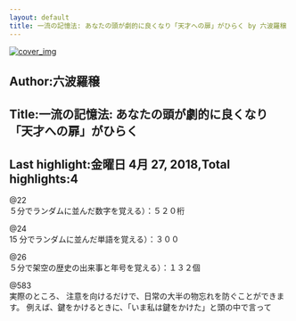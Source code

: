 ```yaml
---
layout: default
title: 一流の記憶法: あなたの頭が劇的に良くなり「天才への扉」がひらく by 六波羅穣
---
```


[![cover_img](http://images-jp.amazon.com/images/P/B01NASR4WE.09.MZZZZZZZ.jpg)](https://www.amazon.co.jp/dp/B01NASR4WE)  
## Author:六波羅穣  
## Title:一流の記憶法: あなたの頭が劇的に良くなり「天才への扉」がひらく  
## Last highlight:金曜日 4月 27, 2018,Total highlights:4  
  
@22  
５分でランダムに並んだ数字を覚える）：５２０桁  
  
@24  
15 分でランダムに並んだ単語を覚える）：３００  
  
@26  
５分で架空の歴史の出来事と年号を覚える）：１３２個  
  
@583  
実際のところ、 注意を向けるだけで、日常の大半の物忘れを防ぐことができます。 例えば、鍵をかけるときに、「いま私は鍵をかけた」と頭の中で言って  